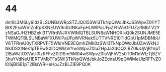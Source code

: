# 44
dm1lc3M6Ly9ldzBLSUNBaWRpSTZJQ0l5SWl3TkNpQWdJbkJ6SWpvZ0l1YTBtK2FkaWVlZnRpSXNEUW9nSUNKaFpHUWlPaUFpZFhWcGFUZzRMbTV2YzNSaGJHZHBZekl3TVRrdWJXVWlMQTBLSUNBaWNHOXlkQ0k2SUNJME5ETWlMQTBLSUNBaWFXUWlPaUFpWVRNek5UTTVNRE10TldGbU1pMDBNbUV6TFRreU0yTXRPVFF5WldVNE9EQmhZMk0zSWl3TkNpQWdJbUZwWkNJNklDSXlNek1pTEEwS0lDQWlibVYwSWpvZ0luZHpJaXdOQ2lBZ0luUjVjR1VpT2lBaWJtOXVaU0lzRFFvZ0lDSm9iM04wSWpvZ0luVjFhV2s0T0M1dWIzTjBZV3huYVdNeU1ERTVMbTFsSWl3TkNpQWdJbkJoZEdnaU9pQWlMeUlzRFFvZ0lDSjBiSE1pT2lBaWRHeHpJZzBLZlE9PQ0K
